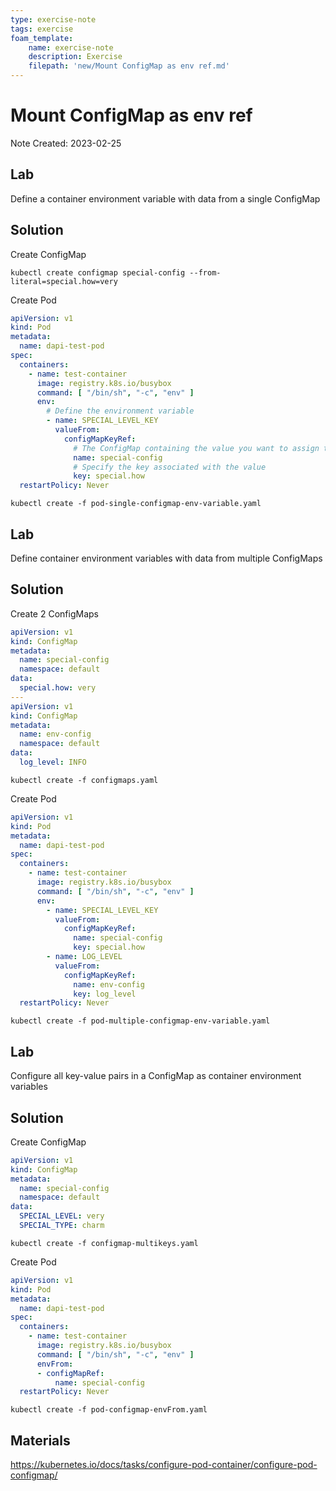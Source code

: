 ```yaml
---
type: exercise-note
tags: exercise
foam_template:
    name: exercise-note
    description: Exercise
    filepath: 'new/Mount ConfigMap as env ref.md'
---
```

# Mount ConfigMap as env ref
Note Created: 2023-02-25

## Lab 

Define a container environment variable with data from a single ConfigMap

## Solution

Create ConfigMap
```console
kubectl create configmap special-config --from-literal=special.how=very
```

Create Pod
```yaml
apiVersion: v1
kind: Pod
metadata:
  name: dapi-test-pod
spec:
  containers:
    - name: test-container
      image: registry.k8s.io/busybox
      command: [ "/bin/sh", "-c", "env" ]
      env:
        # Define the environment variable
        - name: SPECIAL_LEVEL_KEY
          valueFrom:
            configMapKeyRef:
              # The ConfigMap containing the value you want to assign to SPECIAL_LEVEL_KEY
              name: special-config
              # Specify the key associated with the value
              key: special.how
  restartPolicy: Never
```
```console
kubectl create -f pod-single-configmap-env-variable.yaml
```

## Lab 

Define container environment variables with data from multiple ConfigMaps

## Solution

Create 2 ConfigMaps

```yaml
apiVersion: v1
kind: ConfigMap
metadata:
  name: special-config
  namespace: default
data:
  special.how: very
---
apiVersion: v1
kind: ConfigMap
metadata:
  name: env-config
  namespace: default
data:
  log_level: INFO
```
```console
kubectl create -f configmaps.yaml
```

Create Pod

```yaml
apiVersion: v1
kind: Pod
metadata:
  name: dapi-test-pod
spec:
  containers:
    - name: test-container
      image: registry.k8s.io/busybox
      command: [ "/bin/sh", "-c", "env" ]
      env:
        - name: SPECIAL_LEVEL_KEY
          valueFrom:
            configMapKeyRef:
              name: special-config
              key: special.how
        - name: LOG_LEVEL
          valueFrom:
            configMapKeyRef:
              name: env-config
              key: log_level
  restartPolicy: Never
```
```console
kubectl create -f pod-multiple-configmap-env-variable.yaml
```

## Lab

Configure all key-value pairs in a ConfigMap as container environment variables

## Solution

Create ConfigMap
```yaml
apiVersion: v1
kind: ConfigMap
metadata:
  name: special-config
  namespace: default
data:
  SPECIAL_LEVEL: very
  SPECIAL_TYPE: charm
```
```console
kubectl create -f configmap-multikeys.yaml
```
Create Pod
```yaml
apiVersion: v1
kind: Pod
metadata:
  name: dapi-test-pod
spec:
  containers:
    - name: test-container
      image: registry.k8s.io/busybox
      command: [ "/bin/sh", "-c", "env" ]
      envFrom:
      - configMapRef:
          name: special-config
  restartPolicy: Never
```
```console
kubectl create -f pod-configmap-envFrom.yaml
```


## Materials
https://kubernetes.io/docs/tasks/configure-pod-container/configure-pod-configmap/